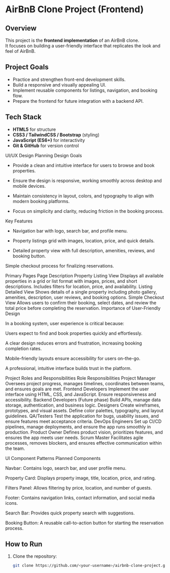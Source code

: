 # AirBnB Clone Project (Frontend)

## Overview
This project is the **frontend implementation** of an AirBnB clone.  
It focuses on building a user-friendly interface that replicates the look and feel of AirBnB.  

## Project Goals
- Practice and strengthen front-end development skills.
- Build a responsive and visually appealing UI.
- Implement reusable components for listings, navigation, and booking flow.
- Prepare the frontend for future integration with a backend API.

## Tech Stack
- **HTML5** for structure
- **CSS3 / TailwindCSS / Bootstrap** (styling)
- **JavaScript (ES6+)** for interactivity
- **Git & GitHub** for version control

UI/UX Design Planning
Design Goals

- Provide a clean and intuitive interface for users to browse and book properties.

- Ensure the design is responsive, working smoothly across desktop and mobile devices.

- Maintain consistency in layout, colors, and typography to align with modern booking platforms.

- Focus on simplicity and clarity, reducing friction in the booking process.

Key Features

- Navigation bar with logo, search bar, and profile menu.

- Property listings grid with images, location, price, and quick details.

- Detailed property view with full description, amenities, reviews, and booking button.

 Simple checkout process for finalizing reservations.

Primary Pages
Page	Description
Property Listing View	Displays all available properties in a grid or list format with images, prices, and short descriptions. Includes filters for location, price, and availability.
Listing Detailed View	Shows details of a single property including photo gallery, amenities, description, user reviews, and booking options.
Simple Checkout View	Allows users to confirm their booking, select dates, and review the total price before completing the reservation.
Importance of User-Friendly Design

In a booking system, user experience is critical because:

Users expect to find and book properties quickly and effortlessly.

A clear design reduces errors and frustration, increasing booking completion rates.

Mobile-friendly layouts ensure accessibility for users on-the-go.

A professional, intuitive interface builds trust in the platform.

Project Roles and Responsibilities
Role	Responsibilities
Project Manager	Oversees project progress, manages timelines, coordinates between teams, and ensures goals are met.
Frontend Developers	Implement the user interface using HTML, CSS, and JavaScript. Ensure responsiveness and accessibility.
Backend Developers	(Future phase) Build APIs, manage data storage, authentication, and business logic.
Designers	Create wireframes, prototypes, and visual assets. Define color palettes, typography, and layout guidelines.
QA/Testers	Test the application for bugs, usability issues, and ensure features meet acceptance criteria.
DevOps Engineers	Set up CI/CD pipelines, manage deployments, and ensure the app runs smoothly in production.
Product Owner	Defines product vision, prioritizes features, and ensures the app meets user needs.
Scrum Master	Facilitates agile processes, removes blockers, and ensures effective communication within the team.

UI Component Patterns
Planned Components

Navbar: Contains logo, search bar, and user profile menu.

Property Card: Displays property image, title, location, price, and rating.

Filters Panel: Allows filtering by price, location, and number of guests.

Footer: Contains navigation links, contact information, and social media icons.

Search Bar: Provides quick property search with suggestions.

Booking Button: A reusable call-to-action button for starting the reservation process.

## How to Run
1. Clone the repository:
   ```bash
   git clone https://github.com/<your-username>/airbnb-clone-project.git
